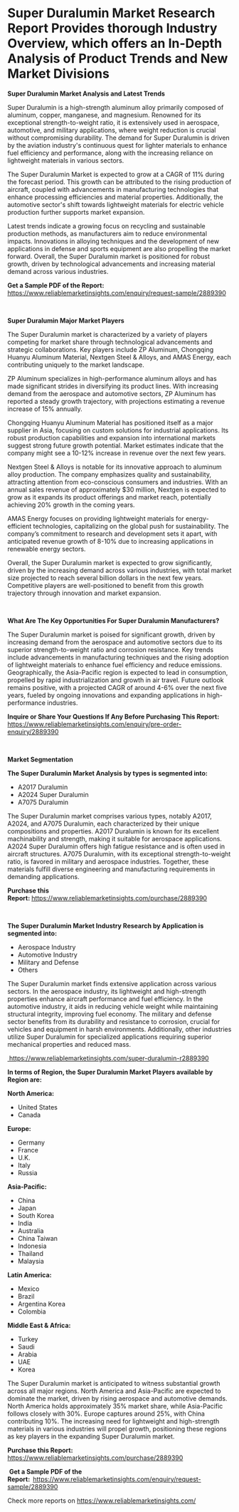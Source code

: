 <p><h1>Super Duralumin Market Research Report Provides thorough Industry Overview, which offers an In-Depth Analysis of Product Trends and New Market Divisions</h1></p><p><strong>Super Duralumin Market Analysis and Latest Trends</strong></p>
<p><p>Super Duralumin is a high-strength aluminum alloy primarily composed of aluminum, copper, manganese, and magnesium. Renowned for its exceptional strength-to-weight ratio, it is extensively used in aerospace, automotive, and military applications, where weight reduction is crucial without compromising durability. The demand for Super Duralumin is driven by the aviation industry's continuous quest for lighter materials to enhance fuel efficiency and performance, along with the increasing reliance on lightweight materials in various sectors.</p><p>The Super Duralumin Market is expected to grow at a CAGR of 11% during the forecast period. This growth can be attributed to the rising production of aircraft, coupled with advancements in manufacturing technologies that enhance processing efficiencies and material properties. Additionally, the automotive sector's shift towards lightweight materials for electric vehicle production further supports market expansion. </p><p>Latest trends indicate a growing focus on recycling and sustainable production methods, as manufacturers aim to reduce environmental impacts. Innovations in alloying techniques and the development of new applications in defense and sports equipment are also propelling the market forward. Overall, the Super Duralumin market is positioned for robust growth, driven by technological advancements and increasing material demand across various industries.</p></p>
<p><strong>Get a Sample PDF of the Report:&nbsp;</strong> <a href="https://www.reliablemarketinsights.com/enquiry/request-sample/2889390?utm_campaign=2888&utm_medium=2&utm_source=Github&utm_content=ia&utm_term=14032025&utm_id=super-duralumin">https://www.reliablemarketinsights.com/enquiry/request-sample/2889390</a></p>
<p>&nbsp;</p>
<p><strong>Super Duralumin Major Market Players</strong></p>
<p><p>The Super Duralumin market is characterized by a variety of players competing for market share through technological advancements and strategic collaborations. Key players include ZP Aluminum, Chongqing Huanyu Aluminum Material, Nextgen Steel & Alloys, and AMAS Energy, each contributing uniquely to the market landscape.</p><p>ZP Aluminum specializes in high-performance aluminum alloys and has made significant strides in diversifying its product lines. With increasing demand from the aerospace and automotive sectors, ZP Aluminum has reported a steady growth trajectory, with projections estimating a revenue increase of 15% annually.</p><p>Chongqing Huanyu Aluminum Material has positioned itself as a major supplier in Asia, focusing on custom solutions for industrial applications. Its robust production capabilities and expansion into international markets suggest strong future growth potential. Market estimates indicate that the company might see a 10-12% increase in revenue over the next few years.</p><p>Nextgen Steel & Alloys is notable for its innovative approach to aluminum alloy production. The company emphasizes quality and sustainability, attracting attention from eco-conscious consumers and industries. With an annual sales revenue of approximately $30 million, Nextgen is expected to grow as it expands its product offerings and market reach, potentially achieving 20% growth in the coming years.</p><p>AMAS Energy focuses on providing lightweight materials for energy-efficient technologies, capitalizing on the global push for sustainability. The company’s commitment to research and development sets it apart, with anticipated revenue growth of 8-10% due to increasing applications in renewable energy sectors.</p><p>Overall, the Super Duralumin market is expected to grow significantly, driven by the increasing demand across various industries, with total market size projected to reach several billion dollars in the next few years. Competitive players are well-positioned to benefit from this growth trajectory through innovation and market expansion.</p></p>
<p>&nbsp;</p>
<p><strong>What Are The Key Opportunities For Super Duralumin Manufacturers?</strong></p>
<p><p>The Super Duralumin market is poised for significant growth, driven by increasing demand from the aerospace and automotive sectors due to its superior strength-to-weight ratio and corrosion resistance. Key trends include advancements in manufacturing techniques and the rising adoption of lightweight materials to enhance fuel efficiency and reduce emissions. Geographically, the Asia-Pacific region is expected to lead in consumption, propelled by rapid industrialization and growth in air travel. Future outlook remains positive, with a projected CAGR of around 4-6% over the next five years, fueled by ongoing innovations and expanding applications in high-performance industries.</p></p>
<p><strong>Inquire or Share Your Questions If Any Before Purchasing This Report:</strong> <a href="https://www.reliablemarketinsights.com/enquiry/pre-order-enquiry/2889390?utm_campaign=2888&utm_medium=2&utm_source=Github&utm_content=ia&utm_term=14032025&utm_id=super-duralumin">https://www.reliablemarketinsights.com/enquiry/pre-order-enquiry/2889390</a></p>
<p>&nbsp;</p>
<p><strong>Market Segmentation</strong></p>
<p><strong>The Super Duralumin Market Analysis by types is segmented into:</strong></p>
<p><ul><li>A2017 Duralumin</li><li>A2024 Super Duralumin</li><li>A7075 Duralumin</li></ul></p>
<p><p>The Super Duralumin market comprises various types, notably A2017, A2024, and A7075 Duralumin, each characterized by their unique compositions and properties. A2017 Duralumin is known for its excellent machinability and strength, making it suitable for aerospace applications. A2024 Super Duralumin offers high fatigue resistance and is often used in aircraft structures. A7075 Duralumin, with its exceptional strength-to-weight ratio, is favored in military and aerospace industries. Together, these materials fulfill diverse engineering and manufacturing requirements in demanding applications.</p></p>
<p><strong>Purchase this Report:&nbsp;</strong><a href="https://www.reliablemarketinsights.com/purchase/2889390?utm_campaign=2888&utm_medium=2&utm_source=Github&utm_content=ia&utm_term=14032025&utm_id=super-duralumin">https://www.reliablemarketinsights.com/purchase/2889390</a></p>
<p>&nbsp;</p>
<p><strong>The Super Duralumin Market Industry Research by Application is segmented into:</strong></p>
<p><ul><li>Aerospace Industry</li><li>Automotive Industry</li><li>Military and Defense</li><li>Others</li></ul></p>
<p><p>The Super Duralumin market finds extensive application across various sectors. In the aerospace industry, its lightweight and high-strength properties enhance aircraft performance and fuel efficiency. In the automotive industry, it aids in reducing vehicle weight while maintaining structural integrity, improving fuel economy. The military and defense sector benefits from its durability and resistance to corrosion, crucial for vehicles and equipment in harsh environments. Additionally, other industries utilize Super Duralumin for specialized applications requiring superior mechanical properties and reduced mass.</p></p>
<p><a href="https://www.reliablemarketinsights.com/super-duralumin-r2889390?utm_campaign=2888&utm_medium=2&utm_source=Github&utm_content=ia&utm_term=14032025&utm_id=super-duralumin">&nbsp;https://www.reliablemarketinsights.com/super-duralumin-r2889390</a></p>
<p><strong>In terms of Region, the Super Duralumin Market Players available by Region are:</strong></p>
<p>
    <p> <strong> North America: </strong>
        <ul>
            <li>United States</li>
            <li>Canada</li>
        </ul>
        </p> 
    <p> <strong> Europe: </strong>
        <ul>
            <li>Germany</li>
            <li>France</li>
            <li>U.K.</li>
            <li>Italy</li>
            <li>Russia</li>
        </ul>
        </p> 
    <p> <strong> Asia-Pacific: </strong>
        <ul>
            <li>China</li>
            <li>Japan</li>
            <li>South Korea</li>
            <li>India</li>
            <li>Australia</li>
            <li>China Taiwan</li>
            <li>Indonesia</li>
            <li>Thailand</li>
            <li>Malaysia</li>
        </ul>
        </p> 
    <p> <strong> Latin America: </strong>
        <ul>
            <li>Mexico</li>
            <li>Brazil</li>
            <li>Argentina Korea</li>
            <li>Colombia</li>
        </ul>
        </p> 
    <p> <strong> Middle East & Africa: </strong>
        <ul>
            <li>Turkey</li>
            <li>Saudi</li>
            <li>Arabia</li>
            <li>UAE</li>
            <li>Korea</li>
        </ul>
    </p>
    </p>
<p><p>The Super Duralumin market is anticipated to witness substantial growth across all major regions. North America and Asia-Pacific are expected to dominate the market, driven by rising aerospace and automotive demands. North America holds approximately 35% market share, while Asia-Pacific follows closely with 30%. Europe captures around 25%, with China contributing 10%. The increasing need for lightweight and high-strength materials in various industries will propel growth, positioning these regions as key players in the expanding Super Duralumin market.</p></p>
<p><strong>Purchase this Report: </strong><a href="https://www.reliablemarketinsights.com/purchase/2889390?utm_campaign=2888&utm_medium=2&utm_source=Github&utm_content=ia&utm_term=14032025&utm_id=super-duralumin">https://www.reliablemarketinsights.com/purchase/2889390</a></p>
<p>&nbsp;<strong>Get a Sample PDF of the Report:&nbsp;&nbsp;</strong><a href="https://www.reliablemarketinsights.com/enquiry/request-sample/2889390?utm_campaign=2888&utm_medium=2&utm_source=Github&utm_content=ia&utm_term=14032025&utm_id=super-duralumin">https://www.reliablemarketinsights.com/enquiry/request-sample/2889390</a></p>
<p><strong></strong></p>
<p>Check more reports on <a href="https://www.reliablemarketinsights.com/?utm_campaign=2888&utm_medium=2&utm_source=Github&utm_content=ia&utm_term=14032025&utm_id=super-duralumin">https://www.reliablemarketinsights.com/</a></p>